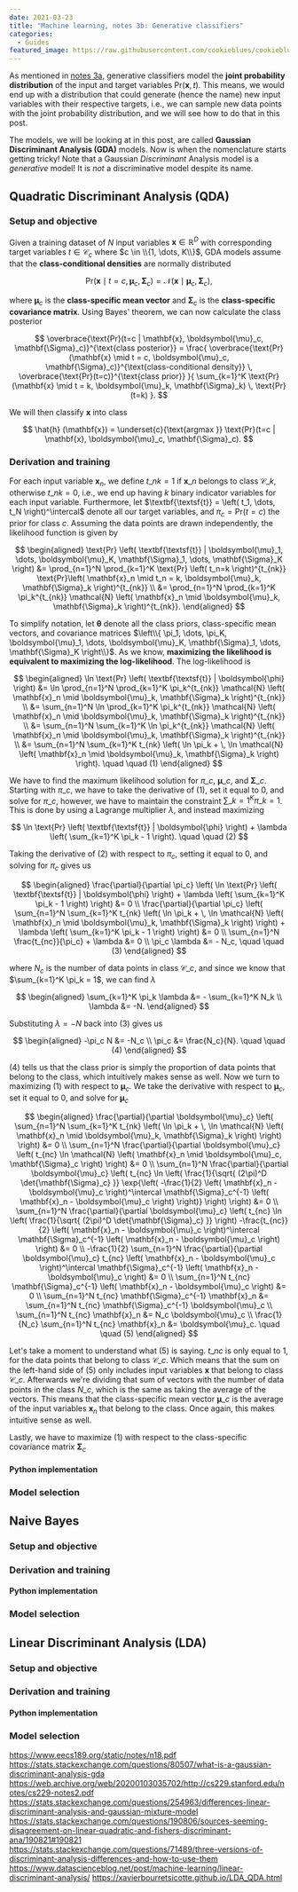 ```yaml
---
date: 2021-03-23
title: "Machine learning, notes 3b: Generative classifiers"
categories:
  - Guides
featured_image: https://raw.githubusercontent.com/cookieblues/cookieblues.github.io/33c1f7b6dbd05a952e9c9d381173195dce89fc52/extra/bsmalea-notes-2/prob_linreg.svg
---
```

As mentioned in <a href="{{ site.url }}/guides/2021/03/23/bsmalea-notes-3a/">notes 3a</a>, generative classifiers model the **joint probability distribution** of the input and target variables $\text{Pr}(\mathbf{x}, t)$. This means, we would end up with a distribution that could generate (hence the name) new input variables with their respective targets, i.e., we can sample new data points with the joint probability distribution, and we will see how to do that in this post.

The models, we will be looking at in this post, are called **Gaussian Discriminant Analysis (GDA)** models. Now is when the nomenclature starts getting tricky! Note that a Gaussian *Discriminant* Analysis model is a *generative* model! It is *not* a discriminative model despite its name.

## Quadratic Discriminant Analysis (QDA)
### Setup and objective
Given a training dataset of $N$ input variables $\mathbf{x} \in \mathbb{R}^D$ with corresponding target variables $t \in \mathcal{C}_c$ where $c \in \\{1, \dots, K\\}$, GDA models assume that the **class-conditional densities** are normally distributed

$$
\text{Pr}(\mathbf{x} \mid t = c, \boldsymbol{\mu}_c, \mathbf{\Sigma}_c) = \mathcal{N} \left( \mathbf{x} \mid \boldsymbol{\mu}_c, \mathbf{\Sigma}_c \right),
$$

where $\boldsymbol{\mu}_c$ is the **class-specific mean vector** and $\mathbf{\Sigma}_c$ is the **class-specific covariance matrix**. Using Bayes' theorem, we can now calculate the class posterior

$$
\overbrace{\text{Pr}(t=c | \mathbf{x}, \boldsymbol{\mu}_c, \mathbf{\Sigma}_c)}^{\text{class posterior}}
= \frac{ \overbrace{\text{Pr}(\mathbf{x} \mid t = c, \boldsymbol{\mu}_c, \mathbf{\Sigma}_c)}^{\text{class-conditional density}} \, \overbrace{\text{Pr}(t=c)}^{\text{class prior}} }{ \sum_{k=1}^K \text{Pr}(\mathbf{x} \mid t = k, \boldsymbol{\mu}_k, \mathbf{\Sigma}_k) \, \text{Pr}(t=k) }.
$$

We will then classify $\mathbf{x}$ into class

$$
\hat{h} (\mathbf{x}) = \underset{c}{\text{argmax }} \text{Pr}(t=c | \mathbf{x}, \boldsymbol{\mu}_c, \mathbf{\Sigma}_c).
$$

### Derivation and training
For each input variable $\mathbf{x}_{n}$, we define $t\_{nk} = 1$ if $\mathbf{x}\_n$ belongs to class $\mathcal{C}\_k$, otherwise $t\_{nk}=0$, i.e., we end up having $k$ binary indicator variables for each input variable. Furthermore, let $\textbf{\textsf{t}} = \left( t_1, \dots, t_N \right)^\intercal$ denote all our target variables, and $\pi_c = \text{Pr}(t=c)$ the prior for class $c$. Assuming the data points are drawn independently, the likelihood function is given by

$$ \begin{aligned}
\text{Pr} \left( \textbf{\textsf{t}} | \boldsymbol{\mu}_1, \dots, \boldsymbol{\mu}_K, \mathbf{\Sigma}_1, \dots, \mathbf{\Sigma}_K \right)
&= \prod_{n=1}^N \prod_{k=1}^K \text{Pr} \left( t_n=k \right)^{t_{nk}} \text{Pr}\left( \mathbf{x}_n \mid t_n = k, \boldsymbol{\mu}_k, \mathbf{\Sigma}_k \right)^{t_{nk}} \\
&= \prod_{n=1}^N \prod_{k=1}^K \pi_k^{t_{nk}} \mathcal{N} \left( \mathbf{x}_n \mid \boldsymbol{\mu}_k, \mathbf{\Sigma}_k \right)^{t_{nk}}.
\end{aligned} $$

To simplify notation, let $\boldsymbol{\theta}$ denote all the class priors, class-specific mean vectors, and covariance matrices $\left\\{ \pi_1, \dots, \pi_K, \boldsymbol{\mu}_1, \dots, \boldsymbol{\mu}_K, \mathbf{\Sigma}_1, \dots, \mathbf{\Sigma}_K \right\\}$. As we know, **maximizing the likelihood is equivalent to maximizing the log-likelihood**. The log-likelihood is

$$ \begin{aligned}
\ln \text{Pr} \left( \textbf{\textsf{t}} | \boldsymbol{\phi} \right)
&= \ln \prod_{n=1}^N \prod_{k=1}^K \pi_k^{t_{nk}} \mathcal{N} \left( \mathbf{x}_n \mid \boldsymbol{\mu}_k, \mathbf{\Sigma}_k \right)^{t_{nk}} \\
&= \sum_{n=1}^N \ln \prod_{k=1}^K \pi_k^{t_{nk}} \mathcal{N} \left( \mathbf{x}_n \mid \boldsymbol{\mu}_k, \mathbf{\Sigma}_k \right)^{t_{nk}} \\
&= \sum_{n=1}^N \sum_{k=1}^K \ln \pi_k^{t_{nk}} \mathcal{N} \left( \mathbf{x}_n \mid \boldsymbol{\mu}_k, \mathbf{\Sigma}_k \right)^{t_{nk}} \\
&= \sum_{n=1}^N \sum_{k=1}^K t_{nk} \left( \ln \pi_k + \, \ln \mathcal{N} \left( \mathbf{x}_n \mid \boldsymbol{\mu}_k, \mathbf{\Sigma}_k \right) \right). \quad \quad (1)
\end{aligned} $$

We have to find the maximum likelihood solution for $\pi\_c$, $\boldsymbol{\mu}\_c$, and $\mathbf{\Sigma}\_c$. Starting with $\pi\_c$, we have to take the derivative of $(1)$, set it equal to 0, and solve for $\pi\_c$, however, we have to maintain the constraint $\sum\_{k=1}^K \pi\_k = 1$. This is done by using a Lagrange multiplier $\lambda$, and instead maximizing

$$ 
\ln \text{Pr} \left( \textbf{\textsf{t}} | \boldsymbol{\phi} \right) + \lambda \left( \sum_{k=1}^K \pi_k - 1 \right). \quad \quad (2)
$$

Taking the derivative of $(2)$ with respect to $\pi_c$, setting it equal to 0, and solving for $\pi_c$ gives us 

$$ \begin{aligned}
\frac{\partial}{\partial \pi_c} \left( \ln \text{Pr} \left( \textbf{\textsf{t}} | \boldsymbol{\phi} \right) + \lambda \left( \sum_{k=1}^K \pi_k - 1 \right) \right)
&= 0 \\
\frac{\partial}{\partial \pi_c} \left( \sum_{n=1}^N \sum_{k=1}^K t_{nk} \left( \ln \pi_k + \, \ln \mathcal{N} \left( \mathbf{x}_n \mid \boldsymbol{\mu}_k, \mathbf{\Sigma}_k \right) \right) + \lambda \left( \sum_{k=1}^K \pi_k - 1 \right) \right)
&= 0 \\
\sum_{n=1}^N \frac{t_{nc}}{\pi_c} + \lambda
&= 0 \\
\pi_c \lambda
&= - N_c, \quad \quad (3)
\end{aligned} $$

where $N_c$ is the number of data points in class $\mathcal{C}\_c$, and since we know that $\sum_{k=1}^K \pi_k = 1$, we can find $\lambda$ 

$$ \begin{aligned}
\sum_{k=1}^K \pi_k \lambda
&= - \sum_{k=1}^K N_k \\
\lambda
&= -N.
\end{aligned} $$

Substituting $\lambda = -N$ back into $(3)$ gives us

$$ \begin{aligned}
-\pi_c N
&= -N_c \\
\pi_c
&= \frac{N_c}{N}. \quad \quad (4)
\end{aligned} $$

$(4)$ tells us that the class prior is simply the proportion of data points that belong to the class, which intuitively makes sense as well. Now we turn to maximizing $(1)$ with respect to $\boldsymbol{\mu}_c$. We take the derivative with respect to $\boldsymbol{\mu}_c$, set it equal to 0, and solve for $\boldsymbol{\mu}_c$

$$ \begin{aligned}
\frac{\partial}{\partial \boldsymbol{\mu}_c} \left(
  \sum_{n=1}^N \sum_{k=1}^K t_{nk} \left( \ln \pi_k + \, \ln \mathcal{N} \left( \mathbf{x}_n \mid \boldsymbol{\mu}_k, \mathbf{\Sigma}_k \right) \right)
\right)
&= 0 \\
\sum_{n=1}^N
\frac{\partial}{\partial \boldsymbol{\mu}_c} \left(
  t_{nc} \ln \mathcal{N} \left( \mathbf{x}_n \mid \boldsymbol{\mu}_c, \mathbf{\Sigma}_c \right) 
\right)
&= 0 \\
\sum_{n=1}^N
\frac{\partial}{\partial \boldsymbol{\mu}_c} \left(
  t_{nc} \ln \left( 
    \frac{1}{\sqrt{ (2\pi)^D \det{\mathbf{\Sigma}_c} }} \exp{\left( -\frac{1}{2} \left( \mathbf{x}_n - \boldsymbol{\mu}_c \right)^\intercal \mathbf{\Sigma}_c^{-1} \left( \mathbf{x}_n - \boldsymbol{\mu}_c \right) \right)}
  \right)
\right)
&= 0 \\
\sum_{n=1}^N
\frac{\partial}{\partial \boldsymbol{\mu}_c} \left(
  t_{nc} \ln \left( 
    \frac{1}{\sqrt{ (2\pi)^D \det{\mathbf{\Sigma}_c} }}
  \right)
  -\frac{t_{nc}}{2} \left( \mathbf{x}_n - \boldsymbol{\mu}_c \right)^\intercal \mathbf{\Sigma}_c^{-1} \left( \mathbf{x}_n - \boldsymbol{\mu}_c \right)
\right)
&= 0 \\
-\frac{1}{2} \sum_{n=1}^N
\frac{\partial}{\partial \boldsymbol{\mu}_c} 
  t_{nc} \left( \mathbf{x}_n - \boldsymbol{\mu}_c \right)^\intercal \mathbf{\Sigma}_c^{-1} \left( \mathbf{x}_n - \boldsymbol{\mu}_c \right)
&= 0 \\
\sum_{n=1}^N t_{nc} \mathbf{\Sigma}_c^{-1} \left( \mathbf{x}_n - \boldsymbol{\mu}_c \right)
&= 0 \\
\sum_{n=1}^N t_{nc} \mathbf{\Sigma}_c^{-1} \mathbf{x}_n
&= \sum_{n=1}^N t_{nc} \mathbf{\Sigma}_c^{-1} \boldsymbol{\mu}_c \\
\sum_{n=1}^N t_{nc} \mathbf{x}_n
&= N_c \boldsymbol{\mu}_c \\
\frac{1}{N_c} \sum_{n=1}^N t_{nc} \mathbf{x}_n
&= \boldsymbol{\mu}_c. \quad \quad (5)
\end{aligned} $$

Let's take a moment to understand what $(5)$ is saying. $t\_{nc}$ is only equal to 1, for the data points that belong to class $\mathcal{C}\_c$. Which means that the sum on the left-hand side of $(5)$ only includes input variables $\mathbf{x}$ that belong to class $\mathcal{C}\_c$. Afterwards we're dividing that sum of vectors with the number of data points in the class $N\_c$, which is the same as taking the average of the vectors. This means that the class-specific mean vector $\boldsymbol{\mu}\_c$ is the average of the input variables $\mathbf{x}_n$ that belong to the class. Once again, this makes intuitive sense as well.

Lastly, we have to maximize $(1)$ with respect to the class-specific covariance matrix $\mathbf{\Sigma}_c$



#### Python implementation


### Model selection


## Naive Bayes

### Setup and objective

### Derivation and training

#### Python implementation

### Model selection


## Linear Discriminant Analysis (LDA)

### Setup and objective

### Derivation and training

#### Python implementation

### Model selection


https://www.eecs189.org/static/notes/n18.pdf
https://stats.stackexchange.com/questions/80507/what-is-a-gaussian-discriminant-analysis-gda
https://web.archive.org/web/20200103035702/http://cs229.stanford.edu/notes/cs229-notes2.pdf
https://stats.stackexchange.com/questions/254963/differences-linear-discriminant-analysis-and-gaussian-mixture-model
https://stats.stackexchange.com/questions/190806/sources-seeming-disagreement-on-linear-quadratic-and-fishers-discriminant-ana/190821#190821
https://stats.stackexchange.com/questions/71489/three-versions-of-discriminant-analysis-differences-and-how-to-use-them
https://www.datascienceblog.net/post/machine-learning/linear-discriminant-analysis/
https://xavierbourretsicotte.github.io/LDA_QDA.html